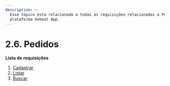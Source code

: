 ```yaml
---
description: >-
  Esse tópico está relacionado a todas as requisições relacionadas a Pedidos na
  plataforma Xekout App.
---
```


# 2.6. Pedidos

**Lista de requisições**

1. [Cadastrar](cadastrar-novo-pedido.md)
2. [Listar](listar-pedidos.md)
3. [Buscar](https://github.com/rodgeraraujo/teste/tree/06e1ff0cb3144b3dc3588d5395af9bb01eb02821/dashboard-requisicoes/pedidos/buscar-infomacoes-de-um-pedido.md)

